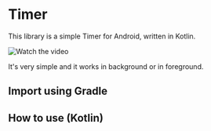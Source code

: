 # Timer

This library is a simple Timer for Android, written in Kotlin.

![Watch the video](https://github.com/dariobrux/Timer/blob/master/preview.gif)

It's very simple and it works in background or in foreground.

## Import using Gradle


## How to use (Kotlin)
